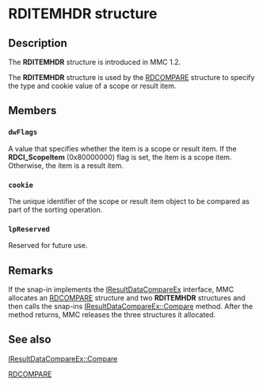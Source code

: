 # RDITEMHDR structure

## Description

The
**RDITEMHDR** structure is introduced in MMC 1.2.

The
**RDITEMHDR** structure is used by the
[RDCOMPARE](https://learn.microsoft.com/windows/desktop/api/mmc/ns-mmc-rdcompare) structure to specify the type and cookie value of a scope or result item.

## Members

### `dwFlags`

A value that specifies whether the item is a scope or result item. If the **RDCI_ScopeItem** (0x80000000) flag is set, the item is a scope item. Otherwise, the item is a result item.

### `cookie`

The unique identifier of the scope or result item object to be compared as part of the sorting operation.

### `lpReserved`

Reserved for future use.

## Remarks

If the snap-in implements the
[IResultDataCompareEx](https://learn.microsoft.com/windows/desktop/api/mmc/nn-mmc-iresultdatacompareex) interface, MMC allocates an
[RDCOMPARE](https://learn.microsoft.com/windows/desktop/api/mmc/ns-mmc-rdcompare) structure and two
**RDITEMHDR** structures and then calls the snap-ins
[IResultDataCompareEx::Compare](https://learn.microsoft.com/windows/desktop/api/mmc/nf-mmc-iresultdatacompareex-compare) method. After the method returns, MMC releases the three structures it allocated.

## See also

[IResultDataCompareEx::Compare](https://learn.microsoft.com/windows/desktop/api/mmc/nf-mmc-iresultdatacompareex-compare)

[RDCOMPARE](https://learn.microsoft.com/windows/desktop/api/mmc/ns-mmc-rdcompare)
